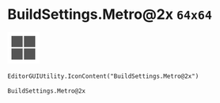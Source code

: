# BuildSettings.Metro@2x `64x64`
<img src="/img/BuildSettings.Metro@2x.png" width=64 height=64>

``` CSharp
EditorGUIUtility.IconContent("BuildSettings.Metro@2x")
```
```
BuildSettings.Metro@2x
```
